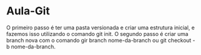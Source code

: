 # Aula-Git

O primeiro passo  é ter uma pasta versionada e criar uma estrutura inicial, e fazemos isso utilizando o comando git init. O segundo passo é criar uma branch nova com o comando gir branch nome-da-branch ou git checkout -b nome-da-branch.